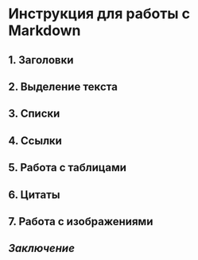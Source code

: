 # **Инструкция для работы с Markdown**

## 1. Заголовки

## 2. Выделение текста

## 3. Списки

## 4. Сcылки

## 5. Работа с таблицами

## 6. Цитаты

## 7. Работа с изображениями

## *Заключение*
